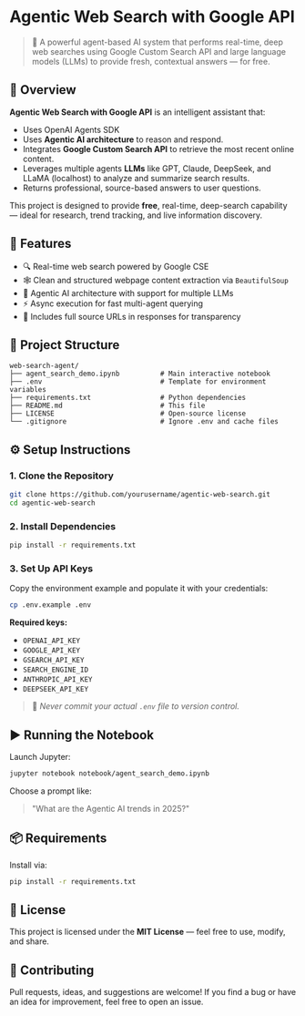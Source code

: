 # Agentic Web Search with Google API

> 🧠 A powerful agent-based AI system that performs real-time, deep web searches using Google Custom Search API and large language models (LLMs) to provide fresh, contextual answers — for free.

## 🚀 Overview

**Agentic Web Search with Google API** is an intelligent assistant that:
- Uses OpenAI Agents SDK
- Uses **Agentic AI architecture** to reason and respond.
- Integrates **Google Custom Search API** to retrieve the most recent online content.
- Leverages multiple agents **LLMs** like GPT, Claude, DeepSeek, and LLaMA (localhost) to analyze and summarize search results.
- Returns professional, source-based answers to user questions.

This project is designed to provide **free**, real-time, deep-search capability — ideal for research, trend tracking, and live information discovery.

## 🧠 Features

- 🔍 Real-time web search powered by Google CSE
- 🕸️ Clean and structured webpage content extraction via `BeautifulSoup`
- 🤖 Agentic AI architecture with support for multiple LLMs
- ⚡ Async execution for fast multi-agent querying
- 📎 Includes full source URLs in responses for transparency

## 📂 Project Structure

```
web-search-agent/
├── agent_search_demo.ipynb          # Main interactive notebook
├── .env                             # Template for environment variables
├── requirements.txt                 # Python dependencies
├── README.md                        # This file
├── LICENSE                          # Open-source license
└── .gitignore                       # Ignore .env and cache files
```

## ⚙️ Setup Instructions

### 1. Clone the Repository

```bash
git clone https://github.com/yourusername/agentic-web-search.git
cd agentic-web-search
```

### 2. Install Dependencies

```bash
pip install -r requirements.txt
```

### 3. Set Up API Keys

Copy the environment example and populate it with your credentials:

```bash
cp .env.example .env
```

**Required keys:**
- `OPENAI_API_KEY`
- `GOOGLE_API_KEY`
- `GSEARCH_API_KEY`
- `SEARCH_ENGINE_ID`
- `ANTHROPIC_API_KEY`
- `DEEPSEEK_API_KEY`

> 🔐 *Never commit your actual `.env` file to version control.*

## ▶️ Running the Notebook

Launch Jupyter:

```bash
jupyter notebook notebook/agent_search_demo.ipynb
```

Choose a prompt like:
> "What are the Agentic AI trends in 2025?"

## 📦 Requirements

Install via:
```bash
pip install -r requirements.txt
```

## 📜 License

This project is licensed under the **MIT License** — feel free to use, modify, and share.

## 🤝 Contributing

Pull requests, ideas, and suggestions are welcome! If you find a bug or have an idea for improvement, feel free to open an issue.
